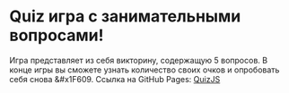 # Quiz игра с занимательными вопросами!
Игра представляет из себя викторину, содержащую 5 вопросов. В конце игры вы сможете узнать количество своих очков и  опробовать себя снова &#x1F609.
Ссылка на GitHub Pages:
[QuizJS](https://viktoriamagina.github.io/VictoriaMagina.github.io/)
 


